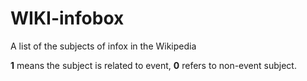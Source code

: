 # WIKI-infobox
A list of the subjects of infox in the Wikipedia

**1** means the subject is related to event, **0** refers to non-event subject.
